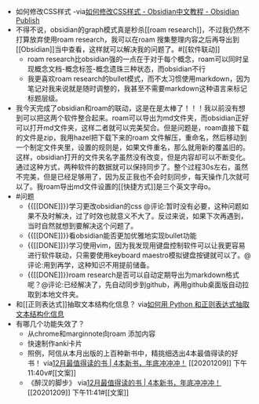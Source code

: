 - 如何修改CSS样式
-via[如何修改CSS样式 - Obsidian中文教程 - Obsidian Publish](https://publish.obsidian.md/chinesehelp/11+%E9%AB%98%E9%98%B6%E6%95%99%E7%A8%8B/%E5%A6%82%E4%BD%95%E4%BF%AE%E6%94%B9CSS%E6%A0%B7%E5%BC%8F)
- 不得不说，obsidian的graph模式真是秒杀[[roam research]]，不过我仍然不打算放弃使用roam research，我可以在roam 搜集整理内容之后再导出到[[Obsidian]]当中查看，这样就可以解决我的问题了。#[[软件联动]]
    - roam research比obsidian强的一点在于对于每个概念，roam可以同时呈现概念文档-概念标签-概念遗珠三种状态，而obsidian不行
    - 我更喜欢roam research的bullet模式，而不太习惯使用markdown，因为笔记对我来说就是随时调整的，我甚至不需要markdown这种语言来标记标题层级。
- 我今天完成了obsidian和roam的联动，这是在是太棒了！！！我以前没有想到可以把这两个软件整合起来。roam可以导出为md文件夹，而obsidian正好可以打开md文件夹，这样二者就可以完美契合。但是问题是，roam直接下载的文件是zip，我用hazel把下载下来的roam 文件解压，重命名，然后移动到一个制定文件夹里，设置的规则是，如果文件重名，那么就用新的覆盖旧的。这样，obsidian打开的文件夹名字虽然没有改变，但是内容却可以不断变化。通过这种方式，两种软件的数据就可以保持同步了。整个过程30s左右，虽然不完美，但是已经足够用了，因为反正我也不会时刻同步，每天操作几次就可以了。我roam导出md文件设置的[[快捷方式]]是三个英文字母o。
- #问题
    - {{[[DONE]]}}学习更改obsidian的css @评论:暂时没有必要，这种问题如果不及时解决，过了时效也就意义不大了。反过来说，如果下次再遇到，当时自然就想到要解决这个问题了。
    - {{[[DONE]]}}看obsidian能否更加优雅地实现bullet功能
    - {{[[DONE]]}}学习使用vim，因为我发现用键盘控制软件可以让我更容易进行软件联动，只需要使用keyboard maestro模拟键盘按键就可以了。@评论:用到再学，这种知识不用提前储备。
    - {{[[DONE]]}}roam research是否可以自动定期导出为markdown格式呢？@评论:已经解决了，先自动同步到github，再用github桌面版自动拉取到本地文件夹。
-  和[[正则表达式]]抽取文本结构化信息？
via[如何用 Python 和正则表达式抽取文本结构化信息](https://mp.weixin.qq.com/s?__biz=MzIyODI1MzYyNA==&mid=2653540664&idx=1&sn=fbd0088427d8133b80964e010df2494d&chksm=f389bbefc4fe32f9a2b1255779e67cbfb49259a6d43e1261d94abcc0ae4ea8adef87719038cd&token=1251496818&lang=zh_CN&scene=21#wechat_redirect)
- 有哪几个功能失效了？
    - 从chrome和marginnote向roam 添加内容
    - 快速制作anki卡片
    - 照例，阿信从本月出版的上百种新书中，精挑细选出4本最值得读的好书！
via[12月最值得读的书 | 4本新书，年底冲冲冲！](https://mp.weixin.qq.com/s?__biz=MjM5NzUzODI1Mg==&mid=2652637265&idx=1&sn=0443c0c1a7e977bb9990ee722d2411a7&chksm=bd30d8f28a4751e43d9c54f3a9210b866bd1b87e1c02ebff176f628b49753a5d6601d0307df2)
[[20201209]] 下午11:40v#[[文案]]
    - 《醉汉的脚步》
via[12月最值得读的书 | 4本新书，年底冲冲冲！](https://mp.weixin.qq.com/s?__biz=MjM5NzUzODI1Mg==&mid=2652637265&idx=1&sn=0443c0c1a7e977bb9990ee722d2411a7&chksm=bd30d8f28a4751e43d9c54f3a9210b866bd1b87e1c02ebff176f628b49753a5d6601d0307df2)
[[20201209]] 下午11:41#[[文案]]
